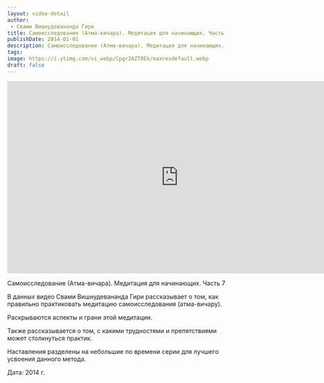 ```yaml
---
layout: video-detail
author:
 - Свами Вишнудевананда Гири
title: Самоисследование (Атма-вичара). Медитация для начинающих. Часть 7
publishDate: 2014-01-01
description: Самоисследование (Атма-вичара). Медитация для начинающих. Часть 7
tags: 
image: https://i.ytimg.com/vi_webp/Cpgr2AZT0Ek/maxresdefault.webp
draft: false
---
```


<iframe width="790" height="444" src="https://www.youtube.com/embed/Cpgr2AZT0Ek" frameborder="0" allowfullscreen=""></iframe> 

Самоисследование (Атма-вичара). Медитация для начинающих. Часть 7

 В данных видео Свами Вишнудевананда Гири рассказывает о том, как правильно практиковать медитацию самоисследования (атма-вичару).

 Раскрываются аспекты и грани этой медитации.

 Также рассказывается о том, с какими трудностями и препятствиями может столкнуться практик.

 Наставления разделены на небольшие по времени серии для лучшего усвоения данного метода.

  
 Дата: 2014 г.

  

 